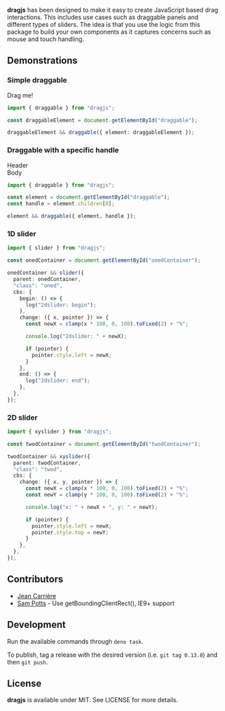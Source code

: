 **dragjs** has been designed to make it easy to create JavaScript based drag interactions. This includes use cases such as draggable panels and different types of sliders. The idea is that you use the logic from this package to build your own components as it captures concerns such as mouse and touch handling.

## Demonstrations

<div id="value"></div>

### Simple draggable

<div id="draggableParent">
  <div id="draggable">Drag me!</div>
</div>


```typescript
import { draggable } from "dragjs";

const draggableElement = document.getElementById("draggable");

draggableElement && draggable({ element: draggableElement });
```

### Draggable with a specific handle

<div id="draggableParent">
  <div id="draggable">
    <div>Header</div>
    <div>Body</div>
  </div>
</div>


```typescript
import { draggable } from "dragjs";

const element = document.getElementById("draggable");
const handle = element.children[0];

element && draggable({ element, handle });
```

### 1D slider

<div id="onedContainer"></div>

```typescript
import { slider } from "dragjs";

const onedContainer = document.getElementById("onedContainer");

onedContainer && slider({
  parent: onedContainer,
  "class": "oned",
  cbs: {
    begin: () => {
      log("2dslider: begin");
    },
    change: ({ x, pointer }) => {
      const newX = clamp(x * 100, 0, 100).toFixed(2) + "%";

      console.log("2dslider: " + newX);

      if (pointer) {
        pointer.style.left = newX;
      }
    },
    end: () => {
      log("2dslider: end");
    },
  },
});
```

### 2D slider

<div id="twodContainer"></div>

```typescript
import { xyslider } from "dragjs";

const twodContainer = document.getElementById("twodContainer");

twodContainer && xyslider({
  parent: twodContainer,
  "class": "twod",
  cbs: {
    change: ({ x, y, pointer }) => {
      const newX = clamp(x * 100, 0, 100).toFixed(2) + "%";
      const newY = clamp(y * 100, 0, 100).toFixed(2) + "%";

      console.log("x: " + newX + ", y: " + newY);

      if (pointer) {
        pointer.style.left = newX;
        pointer.style.top = newY;
      }
    },
  },
});
```

## Contributors

* [Jean Carrière](https://github.com/JeanCarriere)
* [Sam Potts](https://github.com/SamPotts) - Use getBoundingClientRect(), IE9+ support

## Development

Run the available commands through `deno task`.

To publish, tag a release with the desired version (i.e. `git tag 0.13.0`) and then `git push`.

## License

**dragjs** is available under MIT. See LICENSE for more details.
